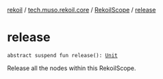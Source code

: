 [rekoil](../../index.md) / [tech.muso.rekoil.core](../index.md) / [RekoilScope](index.md) / [release](./release.md)

# release

`abstract suspend fun release(): `[`Unit`](https://kotlinlang.org/api/latest/jvm/stdlib/kotlin/-unit/index.html)

Release all the nodes within this RekoilScope.

